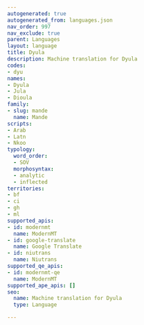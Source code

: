 ```yaml
---
autogenerated: true
autogenerated_from: languages.json
nav_order: 997
nav_exclude: true
parent: Languages
layout: language
title: Dyula
description: Machine translation for Dyula
codes:
- dyu
names:
- Dyula
- Jula
- Dioula
family:
- slug: mande
  name: Mande
scripts:
- Arab
- Latn
- Nkoo
typology:
  word_order:
  - SOV
  morphosyntax:
  - analytic
  - inflected
territories:
- bf
- ci
- gh
- ml
supported_apis:
- id: modernmt
  name: ModernMT
- id: google-translate
  name: Google Translate
- id: niutrans
  name: Niutrans
supported_qe_apis:
- id: modernmt-qe
  name: ModernMT
supported_ape_apis: []
seo:
  name: Machine translation for Dyula
  type: Language

---
```


